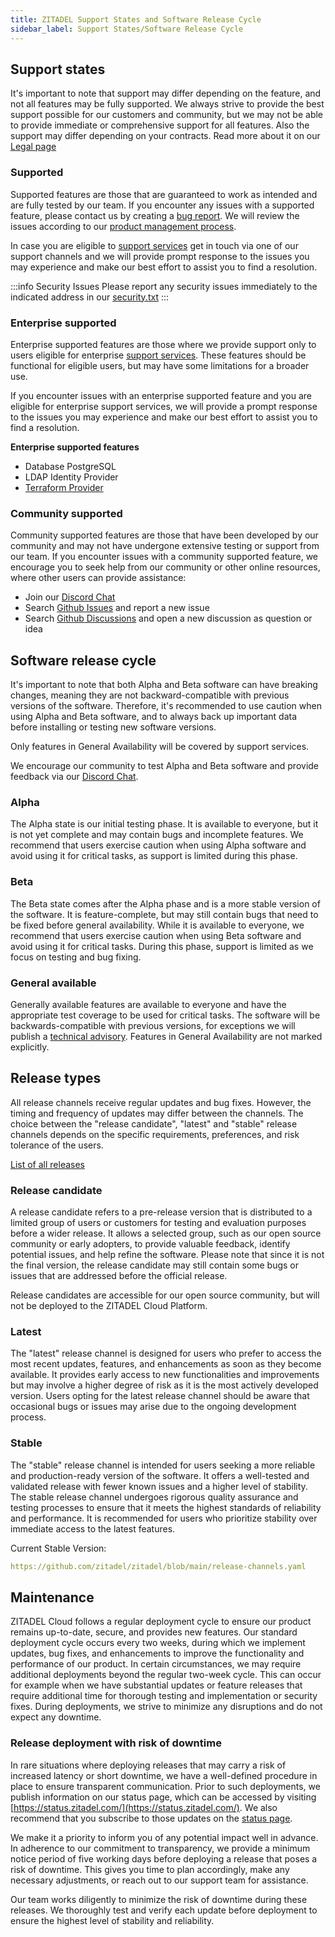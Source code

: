 ```yaml
---
title: ZITADEL Support States and Software Release Cycle
sidebar_label: Support States/Software Release Cycle
---
```


## Support states

It's important to note that support may differ depending on the feature, and not all features may be fully supported.
We always strive to provide the best support possible for our customers and community,
but we may not be able to provide immediate or comprehensive support for all features.
Also the support may differ depending on your contracts. Read more about it on our [Legal page](/docs/legal)

### Supported

Supported features are those that are guaranteed to work as intended and are fully tested by our team.
If you encounter any issues with a supported feature, please contact us by creating a [bug report](https://github.com/zitadel/zitadel/issues/new/choose).
We will review the issues according to our [product management process](https://github.com/zitadel/zitadel/blob/main/CONTRIBUTING.md#product-management).

In case you are eligible to [support services](/docs/legal/support-services) get in touch via one of our support channels and we will provide prompt response to the issues you may experience and make our best effort to assist you to find a resolution.

:::info Security Issues
Please report any security issues immediately to the indicated address in our [security.txt](https://zitadel.com/.well-known/security.txt)
:::

### Enterprise supported

Enterprise supported features are those where we provide support only to users eligible for enterprise [support services](/docs/legal/support-services).
These features should be functional for eligible users, but may have some limitations for a broader use.

If you encounter issues with an enterprise supported feature and you are eligible for enterprise support services, we will provide a prompt response to the issues you may experience and make our best effort to assist you to find a resolution.

**Enterprise supported features**

- Database PostgreSQL
- LDAP Identity Provider
- [Terraform Provider](https://github.com/zitadel/terraform-provider-zitadel)

### Community supported

Community supported features are those that have been developed by our community and may not have undergone extensive testing or support from our team.
If you encounter issues with a community supported feature, we encourage you to seek help from our community or other online resources, where other users can provide assistance:

- Join our [Discord Chat](https://zitadel.com/chat)
- Search [Github Issues](https://github.com/search?q=org%3Azitadel+&type=issues) and report a new issue
- Search [Github Discussions](https://github.com/search?q=org%3Azitadel+&type=discussions) and open a new discussion as question or idea

## Software release cycle

It's important to note that both Alpha and Beta software can have breaking changes, meaning they are not backward-compatible with previous versions of the software.
Therefore, it's recommended to use caution when using Alpha and Beta software, and to always back up important data before installing or testing new software versions.

Only features in General Availability will be covered by support services.

We encourage our community to test Alpha and Beta software and provide feedback via our [Discord Chat](https://zitadel.com/chat).

### Alpha

The Alpha state is our initial testing phase.
It is available to everyone, but it is not yet complete and may contain bugs and incomplete features.
We recommend that users exercise caution when using Alpha software and avoid using it for critical tasks, as support is limited during this phase.

### Beta

The Beta state comes after the Alpha phase and is a more stable version of the software.
It is feature-complete, but may still contain bugs that need to be fixed before general availability.
While it is available to everyone, we recommend that users exercise caution when using Beta software and avoid using it for critical tasks.
During this phase, support is limited as we focus on testing and bug fixing.

### General available

Generally available features are available to everyone and have the appropriate test coverage to be used for critical tasks.
The software will be backwards-compatible with previous versions, for exceptions we will publish a [technical advisory](https://zitadel.com/docs/support/technical_advisory).
Features in General Availability are not marked explicitly.

## Release types

All release channels receive regular updates and bug fixes.
However, the timing and frequency of updates may differ between the channels.
The choice between the "release candidate", "latest" and "stable" release channels depends on the specific requirements, preferences, and risk tolerance of the users.

[List of all releases](https://github.com/zitadel/zitadel/releases)

### Release candidate

A release candidate refers to a pre-release version that is distributed to a limited group of users or customers for testing and evaluation purposes before a wider release.
It allows a selected group, such as our open source community or early adopters, to provide valuable feedback, identify potential issues, and help refine the software.
Please note that since it is not the final version, the release candidate may still contain some bugs or issues that are addressed before the official release.

Release candidates are accessible for our open source community, but will not be deployed to the ZITADEL Cloud Platform.

### Latest

The "latest" release channel is designed for users who prefer to access the most recent updates, features, and enhancements as soon as they become available.
It provides early access to new functionalities and improvements but may involve a higher degree of risk as it is the most actively developed version.
Users opting for the latest release channel should be aware that occasional bugs or issues may arise due to the ongoing development process.

### Stable

The "stable" release channel is intended for users seeking a more reliable and production-ready version of the software.
It offers a well-tested and validated release with fewer known issues and a higher level of stability.
The stable release channel undergoes rigorous quality assurance and testing processes to ensure that it meets the highest standards of reliability and performance.
It is recommended for users who prioritize stability over immediate access to the latest features.

Current Stable Version:

```yaml reference
https://github.com/zitadel/zitadel/blob/main/release-channels.yaml
```

## Maintenance

ZITADEL Cloud follows a regular deployment cycle to ensure our product remains up-to-date, secure, and provides new features.
Our standard deployment cycle occurs every two weeks, during which we implement updates, bug fixes, and enhancements to improve the functionality and performance of our product.
In certain circumstances, we may require additional deployments beyond the regular two-week cycle.
This can occur for example when we have substantial updates or feature releases that require additional time for thorough testing and implementation or security fixes.
During deployments, we strive to minimize any disruptions and do not expect any downtime.

### Release deployment with risk of downtime

In rare situations where deploying releases that may  carry a risk of increased latency or short downtime, we have a well-defined procedure in place to ensure transparent communication.
Prior to such deployments, we publish information on our status page, which can be accessed by visiting [https://status.zitadel.com/](https://status.zitadel.com/).
We also recommend that you subscribe to those updates on the [status page](https://status.zitadel.com/).

We make it a priority to inform you of any potential impact well in advance.
In adherence to our commitment to transparency, we provide a minimum notice period of five working days before deploying a release that poses a risk of downtime.
This gives you time to plan accordingly, make any necessary adjustments, or reach out to our support team for assistance.

Our team works diligently to minimize the risk of downtime during these releases. We thoroughly test and verify each update before deployment to ensure the highest level of stability and reliability.

